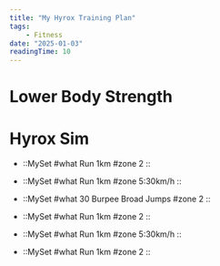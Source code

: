 ```yaml
---
title: "My Hyrox Training Plan"
tags: 
    - Fitness
date: "2025-01-03"
readingTime: 10
---
```



# Lower Body Strength





# Hyrox Sim


- ::MySet
#what 
Run 1km
#zone
2
::
- ::MySet
#what 
Run 1km
#zone
5:30km/h
::
- ::MySet
#what 
30 Burpee Broad Jumps
#zone
2
::


- ::MySet
#what 
Run 1km
#zone
2
::

- ::MySet
#what 
Run 1km
#zone
5:30km/h
::

- ::MySet
#what 
Run 1km
#zone
2
::





